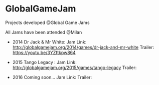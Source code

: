 # GlobalGameJam

Projects developed @Global Game Jams

All Jams have been attended @Milan

- 2014 Dr Jack & Mr White:
  Jam Link: http://globalgamejam.org/2014/games/dr-jack-and-mr-white
  Trailer:  https://youtu.be/3YZftkpw864

- 2015 Tango Legacy :
  Jam Link: http://globalgamejam.org/2015/games/tango-legacy
  Trailer:  

- 2016 Coming soon...
	Jam Link: 
	Trailer:  
